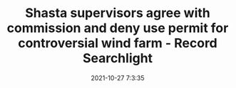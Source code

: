---
"title": "Shasta supervisors agree with commission and deny use permit for controversial wind farm - Record Searchlight"
"date": "2021-10-27 7:3:35"
"feed_name": "GOOGLENEWSCONSTRUCTION"
"feed_website": "https://news.google.com/search?q=construction%2Bincident&hl=en-US&gl=US&ceid=US:en"
"feed_rss": "https://news.google.com/rss/search?q=construction%2Bincident&hl=en-US&gl=US&ceid=US:en"
"link": "https://www.redding.com/story/news/local/2021/10/27/shasta-supervisors-agree-commission-and-deny-use-permit-controversial-wind-farm/8555976002/"
"source": "{'href': 'https://www.redding.com', 'title': 'Record Searchlight'}"
"file": "_posts/2021-1-1-0896fc6c5391aa1a34ad9024b6edced30a05ee2f.md"
"accident": "0"
"drilling": "0"
"dead": "0"
"injured": "0"
"arrested": "0"
"place": "unknown place"
"where": "unknown site"
"causes": "unknown"
"place_uri": "unknown place"
---